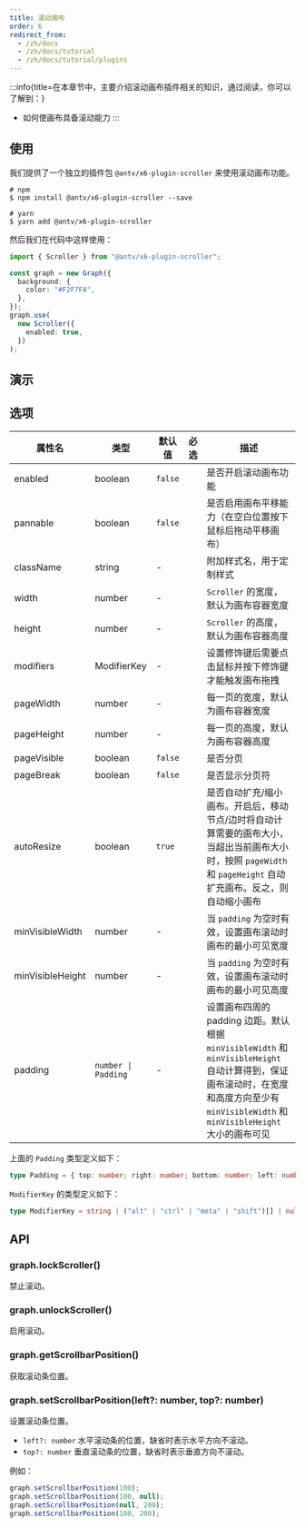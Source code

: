```yaml
---
title: 滚动画布
order: 6
redirect_from:
  - /zh/docs
  - /zh/docs/tutorial
  - /zh/docs/tutorial/plugins
---
```


:::info{title=在本章节中，主要介绍滚动画布插件相关的知识，通过阅读，你可以了解到：}

- 如何使画布具备滚动能力
  :::

## 使用

我们提供了一个独立的插件包 `@antv/x6-plugin-scroller` 来使用滚动画布功能。

```shell
# npm
$ npm install @antv/x6-plugin-scroller --save

# yarn
$ yarn add @antv/x6-plugin-scroller
```

然后我们在代码中这样使用：

```ts
import { Scroller } from "@antv/x6-plugin-scroller";

const graph = new Graph({
  background: {
    color: "#F2F7FA",
  },
});
graph.use(
  new Scroller({
    enabled: true,
  })
);
```

## 演示

<code id="plugin-scroller" src="@/src/tutorial/plugins/scroller/index.tsx"></code>

## 选项

| 属性名           | 类型                | 默认值  | 必选 | 描述                                                                                                                                                                                      |
| ---------------- | ------------------- | ------- | ---- | ----------------------------------------------------------------------------------------------------------------------------------------------------------------------------------------- |
| enabled          | boolean             | `false` |      | 是否开启滚动画布功能                                                                                                                                                                      |
| pannable         | boolean             | `false` |      | 是否启用画布平移能力（在空白位置按下鼠标后拖动平移画布）                                                                                                                                  |
| className        | string              | -       |      | 附加样式名，用于定制样式                                                                                                                                                                  |
| width            | number              | -       |      | `Scroller` 的宽度，默认为画布容器宽度                                                                                                                                                     |
| height           | number              | -       |      | `Scroller` 的高度，默认为画布容器高度                                                                                                                                                     |
| modifiers        | ModifierKey         | -       |      | 设置修饰键后需要点击鼠标并按下修饰键才能触发画布拖拽                                                                                                                                      |
| pageWidth        | number              | -       |      | 每一页的宽度，默认为画布容器宽度                                                                                                                                                          |
| pageHeight       | number              | -       |      | 每一页的高度，默认为画布容器高度                                                                                                                                                          |
| pageVisible      | boolean             | `false` |      | 是否分页                                                                                                                                                                                  |
| pageBreak        | boolean             | `false` |      | 是否显示分页符                                                                                                                                                                            |
| autoResize       | boolean             | `true`  |      | 是否自动扩充/缩小画布。开启后，移动节点/边时将自动计算需要的画布大小，当超出当前画布大小时，按照 `pageWidth` 和 `pageHeight` 自动扩充画布。反之，则自动缩小画布                           |
| minVisibleWidth  | number              | -       |      | 当 `padding` 为空时有效，设置画布滚动时画布的最小可见宽度                                                                                                                                 |
| minVisibleHeight | number              | -       |      | 当 `padding` 为空时有效，设置画布滚动时画布的最小可见高度                                                                                                                                 |
| padding          | `number \| Padding` | -       |      | 设置画布四周的 padding 边距。默认根据 `minVisibleWidth` 和 `minVisibleHeight` 自动计算得到，保证画布滚动时，在宽度和高度方向至少有 `minVisibleWidth` 和 `minVisibleHeight` 大小的画布可见 |

上面的 `Padding` 类型定义如下：

```ts
type Padding = { top: number; right: number; bottom: number; left: number };
```

`ModifierKey` 的类型定义如下：

```ts
type ModifierKey = string | ("alt" | "ctrl" | "meta" | "shift")[] | null;
```

## API

### graph.lockScroller()

禁止滚动。

### graph.unlockScroller()

启用滚动。

### graph.getScrollbarPosition()

获取滚动条位置。

### graph.setScrollbarPosition(left?: number, top?: number)

设置滚动条位置。

- `left?: number` 水平滚动条的位置，缺省时表示水平方向不滚动。
- `top?: number` 垂直滚动条的位置，缺省时表示垂直方向不滚动。

例如：

```ts
graph.setScrollbarPosition(100);
graph.setScrollbarPosition(100, null);
graph.setScrollbarPosition(null, 200);
graph.setScrollbarPosition(100, 200);
```
